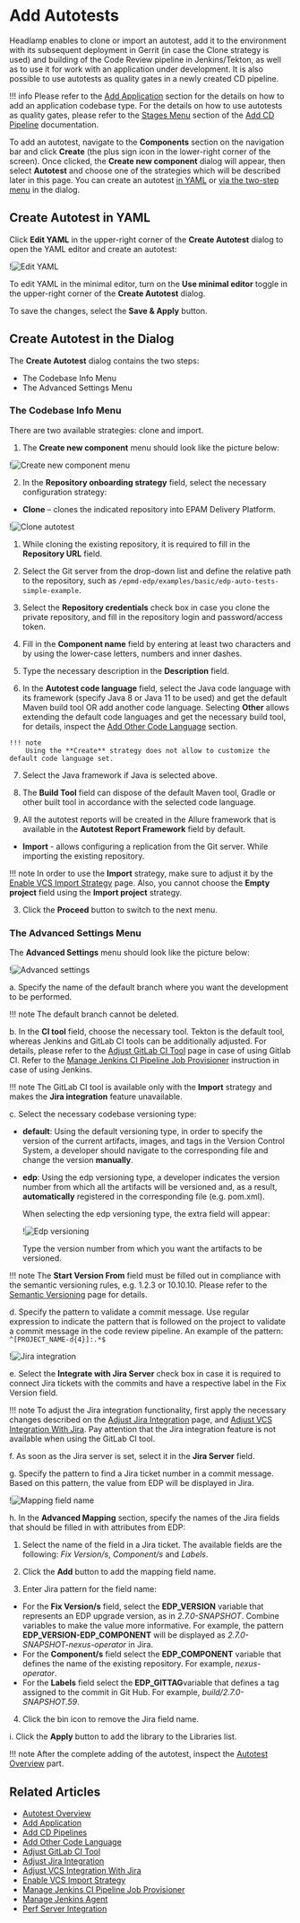 # Add Autotests

Headlamp enables to clone or import an autotest, add it to the environment with its subsequent deployment in Gerrit (in case the Clone strategy is used) and building of the Code Review pipeline in Jenkins/Tekton, as well as to use it for work with an application under development.
 It is also possible to use autotests as quality gates in a newly created CD pipeline.

!!! info
    Please refer to the [Add Application](add-application.md) section for the details on how to add an application codebase type.
    For the details on how to use autotests as quality gates, please refer to the [Stages Menu](add-cd-pipeline.md#the-stages-menu) section of the [Add CD Pipeline](add-cd-pipeline.md) documentation.

To add an autotest, navigate to the **Components** section on the navigation bar and click **Create** (the plus sign icon in the lower-right corner of the screen). Once clicked, the **Create new component** dialog will appear, then select **Autotest** and choose one of the strategies which will be described later in this page. You can create an autotest [in YAML](#YAML) or [via the two-step menu](#menu) in the dialog.

## Create Autotest in YAML <a name="YAML"></a>

Click **Edit YAML** in the upper-right corner of the **Create Autotest** dialog to open the YAML editor and create an autotest:

!![Edit YAML](../assets/headlamp-user-guide/headlamp-yaml-edit-autotest.png "Edit YAML")

To edit YAML in the minimal editor, turn on the **Use minimal editor** toggle in the upper-right corner of the **Create Autotest** dialog.

To save the changes, select the **Save & Apply** button.

## Create Autotest in the Dialog <a name="menu"></a>

The **Create Autotest** dialog contains the two steps:

* The Codebase Info Menu
* The Advanced Settings Menu

### The Codebase Info Menu

There are two available strategies: clone and import.

1. The **Create new component** menu should look like the picture below:

  !![Create new component menu](../assets/headlamp-user-guide/create_new_autotest.png "Create new component menu")

2. In the **Repository onboarding strategy** field, select the necessary configuration strategy:

  * **Clone** – clones the indicated repository into EPAM Delivery Platform.

  !![Clone autotest](../assets/headlamp-user-guide/headlamp-clone-autotest.png "Clone autotest")

  1. While cloning the existing repository, it is required to fill in the **Repository URL** field.

  2. Select the Git server from the drop-down list and define the relative path to the repository, such as `/epmd-edp/examples/basic/edp-auto-tests-simple-example`.

  3. Select the **Repository credentials** check box in case you clone the private repository, and fill in the repository login and password/access token.

  4. Fill in the **Component name** field by entering at least two characters and by using the lower-case letters, numbers and inner dashes.

  5. Type the necessary description in the **Description** field.

  6. In the **Autotest code language** field, select the Java code language with its framework (specify Java 8 or Java 11 to be used) and get the default Maven build tool OR add another code language. Selecting **Other** allows extending the default code languages and get the necessary build tool, for details, inspect the [Add Other Code Language](../operator-guide/add-other-code-language.md) section.

    !!! note
        Using the **Create** strategy does not allow to customize the default code language set.

  7. Select the Java framework if Java is selected above.

  8. The **Build Tool** field can dispose of the default Maven tool, Gradle or other built tool in accordance with the selected code language.

  9. All the autotest reports will be created in the Allure framework that is available in the **Autotest Report Framework** field by default.

  * **Import** - allows configuring a replication from the Git server. While importing the existing repository.

  !!! note
      In order to use the **Import** strategy, make sure to adjust it by the [Enable VCS Import Strategy](../operator-guide/import-strategy.md) page. Also, you cannot choose the **Empty project** field using the **Import project** strategy.

3. Click the **Proceed** button to switch to the next menu.

  ### The Advanced Settings Menu

The **Advanced Settings** menu should look like the picture below:

  !![Advanced settings](../assets/headlamp-user-guide/headlamp-advanced-settings-autotest.png "Advanced settings")

a. Specify the name of the default branch where you want the development to be performed.

!!! note
    The default branch cannot be deleted.

b. In the **CI tool** field, choose the necessary tool. Tekton is the default tool, whereas Jenkins and GitLab CI tools can be additionally adjusted. For details, please refer to the [Adjust GitLab CI Tool](../operator-guide/gitlabci-integration.md) page in case of using Gitlab CI. Refer to the [Manage Jenkins CI Pipeline Job Provisioner](../operator-guide/manage-jenkins-ci-job-provision.md) instruction in case of using Jenkins.

!!! note
    The GitLab CI tool is available only with the **Import** strategy and makes the **Jira integration** feature unavailable.

c. Select the necessary codebase versioning type:

* **default**: Using the default versioning type, in order to specify the version of the current artifacts, images, and tags in the Version Control System, a developer should navigate to the corresponding file and change the version **manually**.

* **edp**: Using the edp versioning type, a developer indicates the version number from which all the artifacts will be versioned and, as a result, **automatically** registered in the corresponding file (e.g. pom.xml).

  When selecting the edp versioning type, the extra field will appear:

  !![Edp versioning](../assets/headlamp-user-guide/headlamp-edp-versioning-autotest.png "Edp versioning")

  Type the version number from which you want the artifacts to be versioned.

!!! note
    The **Start Version From** field must be filled out in compliance with the semantic versioning rules, e.g. 1.2.3 or 10.10.10. Please refer to the [Semantic Versioning](https://semver.org/) page for details.

d. Specify the pattern to validate a commit message. Use regular expression to indicate the pattern that is followed on the project to validate a commit message in the code review pipeline. An example of the pattern: `^[PROJECT_NAME-d{4}]:.*$`

  !![Jira integration](../assets/headlamp-user-guide/headlamp-integrate-jira-server.png)

e. Select the **Integrate with Jira Server** check box in case it is required to connect Jira tickets with the commits and have a respective label in the Fix Version field.

!!! note
    To adjust the Jira integration functionality, first apply the necessary changes described on the [Adjust Jira Integration](../operator-guide/jira-integration.md) page, and [Adjust VCS Integration With Jira](../operator-guide/jira-gerrit-integration.md). Pay attention that the Jira integration feature is not available when using the GitLab CI tool.

f. As soon as the Jira server is set, select it in the **Jira Server** field.

g. Specify the pattern to find a Jira ticket number in a commit message. Based on this pattern, the value from EDP will be displayed in Jira.

  !![Mapping field name](../assets/headlamp-user-guide/headlamp-library-advanced-mapping.png "Mapping field name")

h. In the **Advanced Mapping** section, specify the names of the Jira fields that should be filled in with attributes from EDP:

1. Select the name of the field in a Jira ticket. The available fields are the following: *Fix Version/s*, *Component/s* and *Labels*.

2. Click the **Add** button to add the mapping field name.

3. Enter Jira pattern for the field name:

  * For the **Fix Version/s** field, select the **EDP_VERSION** variable that represents an EDP upgrade version, as in _2.7.0-SNAPSHOT_.
  Combine variables to make the value more informative. For example, the pattern **EDP_VERSION-EDP_COMPONENT** will be displayed as _2.7.0-SNAPSHOT-nexus-operator_ in Jira.
  * For the **Component/s** field select the **EDP_COMPONENT** variable that defines the name of the existing repository. For example, _nexus-operator_.
  * For the **Labels** field select the **EDP_GITTAG**variable that defines a tag assigned to the commit in Git Hub. For example, _build/2.7.0-SNAPSHOT.59_.

4. Click the bin icon to remove the Jira field name.

i. Click the **Apply** button to add the library to the Libraries list.

!!! note
    After the complete adding of the autotest, inspect the [Autotest Overview](autotest.md) part.

## Related Articles

* [Autotest Overview](autotest.md)
* [Add Application](add-application.md)
* [Add CD Pipelines](add-cd-pipeline.md)
* [Add Other Code Language](../operator-guide/add-other-code-language.md)
* [Adjust GitLab CI Tool](../operator-guide/gitlabci-integration.md)
* [Adjust Jira Integration](../operator-guide/jira-integration.md)
* [Adjust VCS Integration With Jira](../operator-guide/jira-gerrit-integration.md)
* [Enable VCS Import Strategy](../operator-guide/import-strategy.md)
* [Manage Jenkins CI Pipeline Job Provisioner](../operator-guide/manage-jenkins-ci-job-provision.md)
* [Manage Jenkins Agent](../operator-guide/add-jenkins-agent.md)
* [Perf Server Integration](../operator-guide/perf-integration.md)

